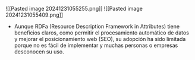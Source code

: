 ![[Pasted image 20241231055255.png]]
![[Pasted image 20241231055409.png]]
* Aunque RDFa (Resource Description Framework in Attributes) tiene beneficios claros, como permitir el procesamiento automático de datos y mejorar el posicionamiento web (SEO), su adopción ha sido limitada porque no es fácil de implementar y muchas personas o empresas desconocen su uso.